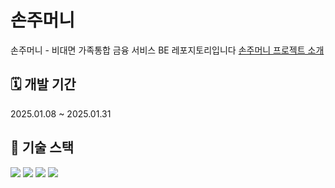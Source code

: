 # 손주머니
손주머니 - 비대면 가족통합 금융 서비스 BE 레포지토리입니다
<a href="https://github.com/SonJuMoney">손주머니 프로젝트 소개</a>
<br/>

## 🗓️ 개발 기간
2025.01.08 ~ 2025.01.31
<br/>
## 🔧 기술 스택
<div align=left>
  <img src="https://img.shields.io/badge/java-007396?style=for-the-badge&logo=java&logoColor=white"> 
  <img src="https://img.shields.io/badge/spring-6DB33F?style=for-the-badge&logo=spring&logoColor=white">
  <img src="https://img.shields.io/badge/mysql-4479A1?style=for-the-badge&logo=mysql&logoColor=white">
  <img src="https://img.shields.io/badge/amazonaws-232F3E?style=for-the-badge&logo=amazonaws&logoColor=white"> 
</div>
<br/>
